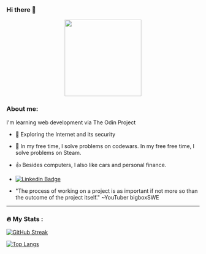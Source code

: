 ### Hi there 👋
<!--
**ticmyvom/ticmyvom** is a ✨ _special_ ✨ repository because its `README.md` (this file) appears on your GitHub profile.

Here are some ideas to get you started:

- 🔭 I’m currently working on ...
- 🌱 I’m currently learning ...
- 👯 I’m looking to collaborate on ...
- 🤔 I’m looking for help with ...
- 💬 Ask me about ...
- 📫 How to reach me: ...
- 😄 Pronouns: ...
- ⚡ Fun fact: ...
<div id="views-counter" align="center">
  <img align="center" src="https://komarev.com/ghpvc/?username=ticmyvom&style=flat-square&color=blue" alt=""/>
</div>
<h2 align="center">
  Hi there 👋
</h2>
-->

<div id="header" align="center">
  <img src="https://media0.giphy.com/media/v1.Y2lkPTc5MGI3NjExaWFxNDVwNGxldnFuc2YybGtlM2N6cDkyMGk4Y3dmd3IzMWZtcGJmOCZlcD12MV9pbnRlcm5hbF9naWZfYnlfaWQmY3Q9Zw/qc5fbrb4qpupRA9r4o/giphy.gif" width="200"/>
</div>

### About me:
I'm learning web development via The Odin Project

- :seedling: Exploring the Internet and its security

- :thought_balloon: In my free time, I solve problems on codewars. In my free free time, I solve problems on Steam.

- 👍 Besides computers, I also like cars and personal finance.

- [![Linkedin Badge](https://img.shields.io/badge/-Anh-blue?style=flat&logo=Linkedin&logoColor=white)](https://www.linkedin.com/in/anh-ngo-na/)

- "The process of working on a project is as important if not more so than the outcome of the project itself." ~YouTuber bigboxSWE


---

### :fire: My Stats :
[![GitHub Streak](http://github-readme-streak-stats.herokuapp.com?user=ticmyvom&theme=dark&background=000000)](https://git.io/streak-stats)

[![Top Langs](https://github-readme-stats.vercel.app/api/top-langs/?username=ticmyvom&layout=compact&theme=vision-friendly-dark)](https://github.com/anuraghazra/github-readme-stats)
